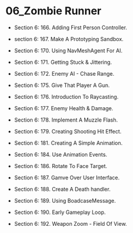 # 06_Zombie Runner
 
* Section 6: 166. Adding First Person Controller.

* section 6: 167. Make A Prototyping Sandbox.

* Section 6: 170. Using NavMeshAgent For AI.

* Section 6: 171. Getting Stuck & Jittering.

* Section 6: 172. Enemy AI - Chase Range.

* Section 6: 175. Give That Player A Gun.

* Section 6: 176. Introduction To Raycasting.

* Section 6: 177. Enemy Health & Damage.

* Section 6: 178. Implement A Muzzle Flash.

* Section 6: 179. Creating Shooting Hit Effect.

* Section 6: 181. Creating A Simple Animation.

* Section 6: 184. Use Animation Events.

* Section 6: 186. Rotate To Face Target.

* Section 6: 187. Gamve Over User Interface.

* Section 6: 188. Create A Death handler.

* Section 6: 189. Using BoadcaseMessage.

* Section 6: 190. Early Gameplay Loop.

* Section 6: 192. Weapon Zoom - Field Of View.
